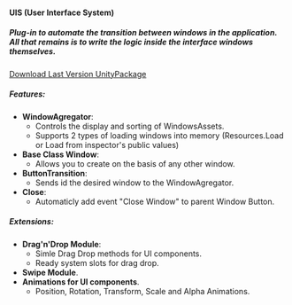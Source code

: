 #### UIS (User Interface System)
##### Plug-in to automate the transition between windows in the application. All that remains is to write the logic inside the interface windows themselves.
[Download Last Version UnityPackage](https://gitlab.com/ilnprj/interfacesystem/blob/release/UIS_v1.0.1.unitypackage)

##### Features:
- **WindowAgregator**:
  - Controls the display and sorting of WindowsAssets.
  - Supports 2 types of loading windows into memory (Resources.Load or Load from inspector's public values)
- **Base Class Window**:
  - Allows you to create on the basis of any other window.
- **ButtonTransition**: 
  - Sends id the desired window to the WindowAgregator.
- **Close**:
  - Automaticly add event "Close Window" to parent Window Button.

##### Extensions:
- **Drag'n'Drop Module**:
  - Simle Drag Drop methods for UI components.
  - Ready system slots for drag drop.
- **Swipe Module**.
- **Animations for UI components**.
  - Position, Rotation, Transform, Scale and Alpha Animations. 

